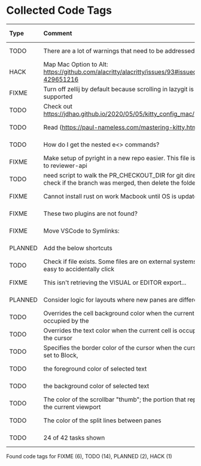 # Collected Code Tags

| Type    | Comment                                                                                                             | Last Edit   | Source File                                                                                                                                                               |
|:--------|:--------------------------------------------------------------------------------------------------------------------|:------------|:--------------------------------------------------------------------------------------------------------------------------------------------------------------------------|
| TODO    | There are a lot of warnings that need to be addressed                                                               | 2021-12-19  | [.pre-commit-config.yaml:46](https://github.com/kyleking/dotfiles/blame/e7e778bebda3f95883794a714ff6c94bad56f478/.pre-commit-config.yaml#L46)                             |
| HACK    | Map Mac Option to Alt: https://github.com/alacritty/alacritty/issues/93#issuecomment-429651216                      | 2021-12-16  | [dot_config/alacritty/alacritty.yml:144](https://github.com/kyleking/dotfiles/blame/c2aad4ed4f5eabc457a3654078d65b401f8edc90/dot_config/alacritty/alacritty.yml#L128)     |
| FIXME   | Turn off zellij by default because scrolling in lazygit is not supported                                            | 2021-12-17  | [dot_config/alacritty/alacritty.yml:186](https://github.com/kyleking/dotfiles/blame/158f700ed6d2acf72feec7d8bfb87c5781dddf0e/dot_config/alacritty/alacritty.yml#L154)     |
| TODO    | Check out https://jdhao.github.io/2020/05/05/kitty_config_mac/                                                      | 2021-12-13  | [dot_config/kitty/private_kitty.conf:138](https://github.com/kyleking/dotfiles/blame/92990364515bcf452c04942761a111aeb9d63b2c/dot_config/kitty/private_kitty.conf#L155)   |
| TODO    | Read (https://paul-nameless.com/mastering-kitty.html)                                                               | 2021-12-13  | [dot_config/kitty/private_kitty.conf:188](https://github.com/kyleking/dotfiles/blame/92990364515bcf452c04942761a111aeb9d63b2c/dot_config/kitty/private_kitty.conf#L186)   |
| TODO    | How do I get the nested e<> commands?                                                                               | 2022-01-14  | [dot_config/lf/lfrc:105](https://github.com/kyleking/dotfiles/blame/89abe435dc8a4b8517ace743251854aad207197b/dot_config/lf/lfrc#L105)                                     |
| FIXME   | Make setup of pyright in a new repo easier. This file is specific to reviewer-api                                   | 2022-01-06  | [dot_config/my_config/private__git.sh:38](https://github.com/kyleking/dotfiles/blame/1c323aaab68a6ad32d196a99d2443317ca4d24cc/dot_config/my_config/private__git.sh#L29)   |
| TODO    | need script to walk the PR_CHECKOUT_DIR for git directories, check if the branch was merged, then delete the folder | 2022-01-06  | [dot_config/my_config/private__git.sh:42](https://github.com/kyleking/dotfiles/blame/1c323aaab68a6ad32d196a99d2443317ca4d24cc/dot_config/my_config/private__git.sh#L33)   |
| FIXME   | Cannot install rust on work Macbook until OS is updated...                                                          | 2022-01-18  | [dot_config/my_config/private__omz.sh:56](https://github.com/kyleking/dotfiles/blame/910fa6fec7e9d7b2ad40b74748f7d2ff6a0113d1/dot_config/my_config/private__omz.sh#L56)   |
| FIXME   | These two plugins are not found?                                                                                    | 2021-12-28  | [dot_config/my_config/private__omz.sh:117](https://github.com/kyleking/dotfiles/blame/82ec6a80697727de672642f9bb60c2d0feee31eb/dot_config/my_config/private__omz.sh#L241) |
| FIXME   | Move VSCode to Symlinks:                                                                                            | 2021-12-16  | [dot_config/my_config/private_sync.sh:33](https://github.com/kyleking/dotfiles/blame/a2607e36cfef9f47a18795ae004c3f16fbedb7c4/dot_config/my_config/private_sync.sh#L33)   |
| PLANNED | Add the below shortcuts                                                                                             | 2022-01-03  | [dot_wezterm.lua:13](https://github.com/kyleking/dotfiles/blame/9d269aec91af04b634d042ecb3b9dd3b9141d4c0/dot_wezterm.lua#L13)                                             |
| TODO    | Check if file exists. Some files are on external systems and easy to accidentally click                             | 2022-01-05  | [dot_wezterm.lua:53](https://github.com/kyleking/dotfiles/blame/bc0f2aabd7630b73c62aae54179a2e1a4f50dca5/dot_wezterm.lua#L53)                                             |
| FIXME   | This isn't retrieving the VISUAL or EDITOR export...                                                                | 2022-01-03  | [dot_wezterm.lua:92](https://github.com/kyleking/dotfiles/blame/7ec8efaa9034f6f5a6b3a386c8b1f450019730c1/dot_wezterm.lua#L87)                                             |
| PLANNED | Consider logic for layouts where new panes are different size                                                       | 2021-12-28  | [dot_wezterm.lua:152](https://github.com/kyleking/dotfiles/blame/5032eb37c827d2d62bf361c54ea859766b62746c/dot_wezterm.lua#L34)                                            |
| TODO    | Overrides the cell background color when the current cell is occupied by the                                        | 2021-12-29  | [dot_wezterm.lua:170](https://github.com/kyleking/dotfiles/blame/e08c076f6fb85776a15331427dc8394d076ec6f8/dot_wezterm.lua#L56)                                            |
| TODO    | Overrides the text color when the current cell is occupied by the cursor                                            | 2021-12-29  | [dot_wezterm.lua:173](https://github.com/kyleking/dotfiles/blame/e08c076f6fb85776a15331427dc8394d076ec6f8/dot_wezterm.lua#L59)                                            |
| TODO    | Specifies the border color of the cursor when the cursor style is set to Block,                                     | 2021-12-29  | [dot_wezterm.lua:175](https://github.com/kyleking/dotfiles/blame/e08c076f6fb85776a15331427dc8394d076ec6f8/dot_wezterm.lua#L61)                                            |
| TODO    | the foreground color of selected text                                                                               | 2021-12-29  | [dot_wezterm.lua:180](https://github.com/kyleking/dotfiles/blame/e08c076f6fb85776a15331427dc8394d076ec6f8/dot_wezterm.lua#L66)                                            |
| TODO    | the background color of selected text                                                                               | 2021-12-29  | [dot_wezterm.lua:182](https://github.com/kyleking/dotfiles/blame/e08c076f6fb85776a15331427dc8394d076ec6f8/dot_wezterm.lua#L68)                                            |
| TODO    | The color of the scrollbar "thumb"; the portion that represents the current viewport                                | 2021-12-29  | [dot_wezterm.lua:185](https://github.com/kyleking/dotfiles/blame/e08c076f6fb85776a15331427dc8394d076ec6f8/dot_wezterm.lua#L71)                                            |
| TODO    | The color of the split lines between panes                                                                          | 2021-12-29  | [dot_wezterm.lua:188](https://github.com/kyleking/dotfiles/blame/e08c076f6fb85776a15331427dc8394d076ec6f8/dot_wezterm.lua#L74)                                            |
| TODO    | 24 of 42 tasks shown                                                                                                | 2021-12-13  | [private_dot_p10k.zsh:796](https://github.com/kyleking/dotfiles/blame/92990364515bcf452c04942761a111aeb9d63b2c/private_dot_p10k.zsh#L796)                                 |

Found code tags for FIXME (6), TODO (14), PLANNED (2), HACK (1)

<!-- calcipy:skip_tags -->

